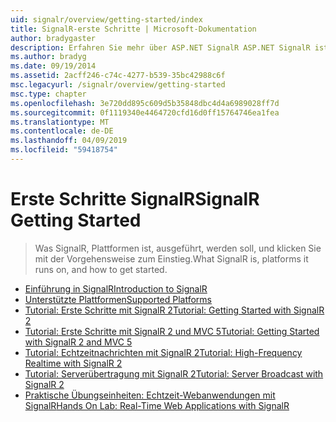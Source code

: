 ```yaml
---
uid: signalr/overview/getting-started/index
title: SignalR-erste Schritte | Microsoft-Dokumentation
author: bradygaster
description: Erfahren Sie mehr über ASP.NET SignalR ASP.NET SignalR ist eine neue Bibliothek für ASP.NET-Entwickler,, die Entwicklung von Echtzeit-Webfunktionen erleichtert. SignalR ermöglicht Bi...
ms.author: bradyg
ms.date: 09/19/2014
ms.assetid: 2acff246-c74c-4277-b539-35bc42988c6f
msc.legacyurl: /signalr/overview/getting-started
msc.type: chapter
ms.openlocfilehash: 3e720dd895c609d5b35848dbc4d4a6989028ff7d
ms.sourcegitcommit: 0f1119340e4464720cfd16d0ff15764746ea1fea
ms.translationtype: MT
ms.contentlocale: de-DE
ms.lasthandoff: 04/09/2019
ms.locfileid: "59418754"
---
```

# <a name="signalr-getting-started"></a><span data-ttu-id="9aa4e-104">Erste Schritte SignalR</span><span class="sxs-lookup"><span data-stu-id="9aa4e-104">SignalR Getting Started</span></span>

> <span data-ttu-id="9aa4e-105">Was SignalR, Plattformen ist, ausgeführt, werden soll, und klicken Sie mit der Vorgehensweise zum Einstieg.</span><span class="sxs-lookup"><span data-stu-id="9aa4e-105">What SignalR is, platforms it runs on, and how to get started.</span></span>


- [<span data-ttu-id="9aa4e-106">Einführung in SignalR</span><span class="sxs-lookup"><span data-stu-id="9aa4e-106">Introduction to SignalR</span></span>](introduction-to-signalr.md)
- [<span data-ttu-id="9aa4e-107">Unterstützte Plattformen</span><span class="sxs-lookup"><span data-stu-id="9aa4e-107">Supported Platforms</span></span>](supported-platforms.md)
- [<span data-ttu-id="9aa4e-108">Tutorial: Erste Schritte mit SignalR 2</span><span class="sxs-lookup"><span data-stu-id="9aa4e-108">Tutorial: Getting Started with SignalR 2</span></span>](tutorial-getting-started-with-signalr.md)
- [<span data-ttu-id="9aa4e-109">Tutorial: Erste Schritte mit SignalR 2 und MVC 5</span><span class="sxs-lookup"><span data-stu-id="9aa4e-109">Tutorial: Getting Started with SignalR 2 and MVC 5</span></span>](tutorial-getting-started-with-signalr-and-mvc.md)
- [<span data-ttu-id="9aa4e-110">Tutorial: Echtzeitnachrichten mit SignalR 2</span><span class="sxs-lookup"><span data-stu-id="9aa4e-110">Tutorial: High-Frequency Realtime with SignalR 2</span></span>](tutorial-high-frequency-realtime-with-signalr.md)
- [<span data-ttu-id="9aa4e-111">Tutorial: Serverübertragung mit SignalR 2</span><span class="sxs-lookup"><span data-stu-id="9aa4e-111">Tutorial: Server Broadcast with SignalR 2</span></span>](tutorial-server-broadcast-with-signalr.md)
- [<span data-ttu-id="9aa4e-112">Praktische Übungseinheiten: Echtzeit-Webanwendungen mit SignalR</span><span class="sxs-lookup"><span data-stu-id="9aa4e-112">Hands On Lab: Real-Time Web Applications with SignalR</span></span>](real-time-web-applications-with-signalr.md)
